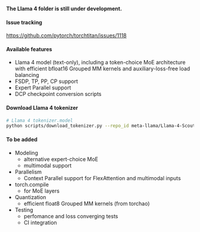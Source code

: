 **The Llama 4 folder is still under development.**

#### Issue tracking
https://github.com/pytorch/torchtitan/issues/1118

#### Available features
- Llama 4 model (text-only), including a token-choice MoE architecture with efficient bfloat16 Grouped MM kernels and auxiliary-loss-free load balancing
- FSDP, TP, PP, CP support
- Expert Parallel support
- DCP checkpoint conversion scripts

#### Download Llama 4 tokenizer
```bash
# Llama 4 tokenizer.model
python scripts/download_tokenizer.py --repo_id meta-llama/Llama-4-Scout-17B-16E --hf_token=...
```

#### To be added
- Modeling
    - alternative expert-choice MoE
    - multimodal support
- Parallelism
    - Context Parallel support for FlexAttention and multimodal inputs
- torch.compile
    - for MoE layers
- Quantization
    - efficient float8 Grouped MM kernels (from torchao)
- Testing
    - perfomance and loss converging tests
    - CI integration
